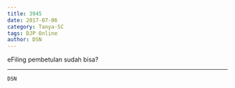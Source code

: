 ```yaml
---
title: 3945
date: 2017-07-06
category: Tanya-SC
tags: DJP Online
author: DSN
---
```


eFiling pembetulan sudah bisa?

---



`DSN`
